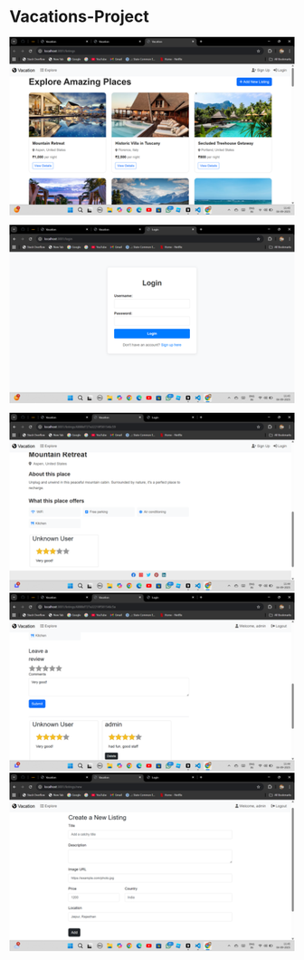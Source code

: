﻿# Vacations-Project

![image alt](https://github.com/Ishita345678/Vacations-Project/blob/a13c1ad8726f3e22f2fff85cd24e7272e3aa73c9/Screenshot%20(235).png)

![image alt](https://github.com/Ishita345678/Vacations-Project/blob/8aac3c80e7ba3b75e4b674cde1ceeff670c1a24a/Screenshot%20(237).png)


![image alt](https://github.com/Ishita345678/Vacations-Project/blob/d87651c99d7b7a3dc9aa7e5bd6f8727d14884b5b/Screenshot%20(239).png)
![image_alt](https://github.com/Ishita345678/Vacations-Project/blob/f6b5fb71e6acb1ad922e5a9a6b0af0647ea77797/Screenshot%20(240).png)
![image_alt](https://github.com/Ishita345678/Vacations-Project/blob/770f8583d927186712e105d66be696bc0beadc1a/Screenshot%20(241).png)
